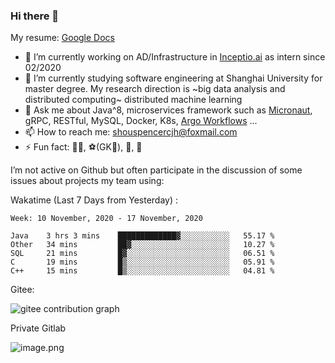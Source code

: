 ### Hi there 👋

My resume: [Google Docs](https://docs.google.com/document/d/1o7iQKDF-_HZUHg6cGiCSl6txrcuQ2tbQttHFFAUeRhc/edit?usp=sharing)

- 🔭 I’m currently working on AD/Infrastructure in [Inceptio.ai](https://www.inceptio.ai/) as intern since 02/2020
- 🌱 I’m currently studying software engineering at Shanghai University for master degree. My research direction is ~big data analysis and distributed computing~ distributed machine learning
- 💬 Ask me about Java^8, microservices framework such as [Micronaut](http://micronaut.io/), gRPC, RESTful, MySQL, Docker, K8s, [Argo Workflows](https://argoproj.github.io/argo/) ...
- 📫 How to reach me: shouspencercjh@foxmail.com
- ⚡ Fun fact: 🚴‍♂️, ⚽(GK🥅), 🏓, 🏸

I’m not active on Github but often participate in the discussion of some issues about projects my team using:

Wakatime (Last 7 Days from Yesterday) :

<!--START_SECTION:waka-->
```text
Week: 10 November, 2020 - 17 November, 2020

Java    3 hrs 3 mins    █████████████▓░░░░░░░░░░░   55.17 % 
Other   34 mins         ██▓░░░░░░░░░░░░░░░░░░░░░░   10.27 % 
SQL     21 mins         █▓░░░░░░░░░░░░░░░░░░░░░░░   06.51 % 
C       19 mins         █▒░░░░░░░░░░░░░░░░░░░░░░░   05.91 % 
C++     15 mins         █▒░░░░░░░░░░░░░░░░░░░░░░░   04.81 % 
```
<!--END_SECTION:waka-->

Gitee:

![gitee contribution graph](https://i.loli.net/2020/08/04/gGf4lVtUxZ1nsae.png)

Private Gitlab

![image.png](https://i.loli.net/2020/08/28/iX5uhVyczxaG2Bn.png)
